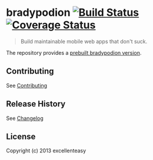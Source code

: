 # bradypodion [![Build Status](https://magnum.travis-ci.com/excellenteasy/bradypodion.png?token=eXbhDbHCycbq8ZfsMAgq&branch=master)](https://magnum.travis-ci.com/excellenteasy/bradypodion) [![Coverage Status](https://coveralls.io/repos/excellenteasy/bradypodion/badge.png)](https://coveralls.io/r/excellenteasy/bradypodion)

> Build maintainable mobile web apps that don't suck.

The repository provides a [prebuilt bradypodion version](dist).

## Contributing
See [Contributing](CONTRIBUTING.md)

## Release History
See [Changelog](CHANGELOG.md)

## License
Copyright (c) 2013 excellenteasy
